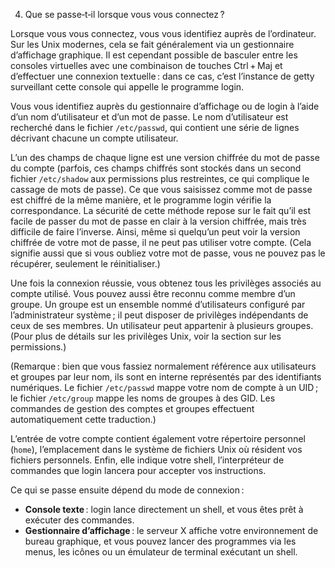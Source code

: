 4. Que se passe‑t‑il lorsque vous vous connectez ?

Lorsque vous vous connectez, vous vous identifiez auprès de l’ordinateur. Sur les Unix modernes, cela se fait généralement via un gestionnaire d’affichage graphique. Il est cependant possible de basculer entre les consoles virtuelles avec une combinaison de touches Ctrl + Maj et d’effectuer une connexion textuelle : dans ce cas, c’est l’instance de getty surveillant cette console qui appelle le programme login.

Vous vous identifiez auprès du gestionnaire d’affichage ou de login à l’aide d’un nom d’utilisateur et d’un mot de passe. Le nom d’utilisateur est recherché dans le fichier `/etc/passwd`, qui contient une série de lignes décrivant chacune un compte utilisateur.

L’un des champs de chaque ligne est une version chiffrée du mot de passe du compte (parfois, ces champs chiffrés sont stockés dans un second fichier `/etc/shadow` aux permissions plus restreintes, ce qui complique le cassage de mots de passe). Ce que vous saisissez comme mot de passe est chiffré de la même manière, et le programme login vérifie la correspondance. La sécurité de cette méthode repose sur le fait qu’il est facile de passer du mot de passe en clair à la version chiffrée, mais très difficile de faire l’inverse. Ainsi, même si quelqu’un peut voir la version chiffrée de votre mot de passe, il ne peut pas utiliser votre compte. (Cela signifie aussi que si vous oubliez votre mot de passe, vous ne pouvez pas le récupérer, seulement le réinitialiser.)

Une fois la connexion réussie, vous obtenez tous les privilèges associés au compte utilisé. Vous pouvez aussi être reconnu comme membre d’un groupe. Un groupe est un ensemble nommé d’utilisateurs configuré par l’administrateur système ; il peut disposer de privilèges indépendants de ceux de ses membres. Un utilisateur peut appartenir à plusieurs groupes. (Pour plus de détails sur les privilèges Unix, voir la section sur les permissions.)

(Remarque : bien que vous fassiez normalement référence aux utilisateurs et groupes par leur nom, ils sont en interne représentés par des identifiants numériques. Le fichier `/etc/passwd` mappe votre nom de compte à un UID ; le fichier `/etc/group` mappe les noms de groupes à des GID. Les commandes de gestion des comptes et groupes effectuent automatiquement cette traduction.)

L’entrée de votre compte contient également votre répertoire personnel (`home`), l’emplacement dans le système de fichiers Unix où résident vos fichiers personnels. Enfin, elle indique votre shell, l’interpréteur de commandes que login lancera pour accepter vos instructions.

Ce qui se passe ensuite dépend du mode de connexion :

* **Console texte** : login lance directement un shell, et vous êtes prêt à exécuter des commandes.
* **Gestionnaire d’affichage** : le serveur X affiche votre environnement de bureau graphique, et vous pouvez lancer des programmes via les menus, les icônes ou un émulateur de terminal exécutant un shell.
